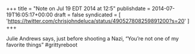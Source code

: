 +++
title = "Note on Jul 19 EDT 2014 at 12:5"
publishdate = 2014-07-19T16:05:17+00:00
draft = false
syndicated = [ 'https://twitter.com/chrisjohndeluca/status/490527808259891200?s=20' ]
+++

Julie Andrews says, just before shooting a Nazi, “You’re not one of my favorite things” #grittyreboot
